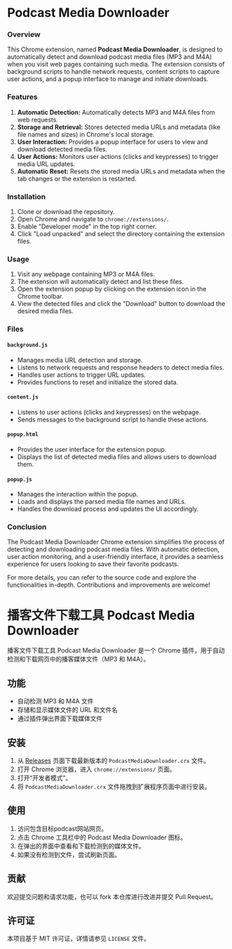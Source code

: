 # Podcast Media Downloader

### Overview

This Chrome extension, named **Podcast Media Downloader**, is designed to automatically detect and download podcast media files (MP3 and M4A) when you visit web pages containing such media. The extension consists of background scripts to handle network requests, content scripts to capture user actions, and a popup interface to manage and initiate downloads.

### Features

1. **Automatic Detection:** Automatically detects MP3 and M4A files from web requests.
2. **Storage and Retrieval:** Stores detected media URLs and metadata (like file names and sizes) in Chrome's local storage.
3. **User Interaction:** Provides a popup interface for users to view and download detected media files.
4. **User Actions:** Monitors user actions (clicks and keypresses) to trigger media URL updates.
5. **Automatic Reset:** Resets the stored media URLs and metadata when the tab changes or the extension is restarted.

### Installation

1. Clone or download the repository.
2. Open Chrome and navigate to `chrome://extensions/`.
3. Enable "Developer mode" in the top right corner.
4. Click "Load unpacked" and select the directory containing the extension files.

### Usage

1. Visit any webpage containing MP3 or M4A files.
2. The extension will automatically detect and list these files.
3. Open the extension popup by clicking on the extension icon in the Chrome toolbar.
4. View the detected files and click the "Download" button to download the desired media files.

### Files

#### `background.js`

- Manages media URL detection and storage.
- Listens to network requests and response headers to detect media files.
- Handles user actions to trigger URL updates.
- Provides functions to reset and initialize the stored data.

#### `content.js`

- Listens to user actions (clicks and keypresses) on the webpage.
- Sends messages to the background script to handle these actions.

#### `popup.html`

- Provides the user interface for the extension popup.
- Displays the list of detected media files and allows users to download them.

#### `popup.js`

- Manages the interaction within the popup.
- Loads and displays the parsed media file names and URLs.
- Handles the download process and updates the UI accordingly.

### Conclusion
The Podcast Media Downloader Chrome extension simplifies the process of detecting and downloading podcast media files. With automatic detection, user action monitoring, and a user-friendly interface, it provides a seamless experience for users looking to save their favorite podcasts.

For more details, you can refer to the source code and explore the functionalities in-depth. Contributions and improvements are welcome!

# 播客文件下载工具 Podcast Media Downloader

播客文件下载工具 Podcast Media Downloader 是一个 Chrome 插件，用于自动检测和下载网页中的播客媒体文件（MP3 和 M4A）。

## 功能

- 自动检测 MP3 和 M4A 文件
- 存储和显示媒体文件的 URL 和文件名
- 通过插件弹出界面下载媒体文件

## 安装

1. 从 [Releases](https://github.com/whisxixi/podcastMediaDownloder/releases) 页面下载最新版本的 `PodcastMediaDownloader.crx` 文件。
2. 打开 Chrome 浏览器，进入 `chrome://extensions/` 页面。
3. 打开“开发者模式”。
4. 将 `PodcastMediaDownloader.crx` 文件拖拽到扩展程序页面中进行安装。

## 使用

1. 访问包含目标podcast网站网页。
2. 点击 Chrome 工具栏中的 Podcast Media Downloader 图标。
3. 在弹出的界面中查看和下载检测到的媒体文件。
4. 如果没有检测到文件，尝试刷新页面。

## 贡献

欢迎提交问题和请求功能，也可以 fork 本仓库进行改进并提交 Pull Request。

## 许可证

本项目基于 MIT 许可证，详情请参见 `LICENSE` 文件。
